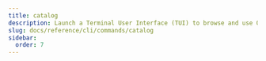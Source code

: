 ```yaml
---
title: catalog
description: Launch a Terminal User Interface (TUI) to browse and use OpenTofu/Terraform modules.
slug: docs/reference/cli/commands/catalog
sidebar:
  order: 7
---
```

<!-- This page is intentionally empty. Commands are defined in `src/pages/docs/reference/cli/commands/[...slug.astro] -->
<!-- This file is a placeholder to ensure that other pages see commands in their sidebars, and so that the data is accessible in the docs collection. -->
